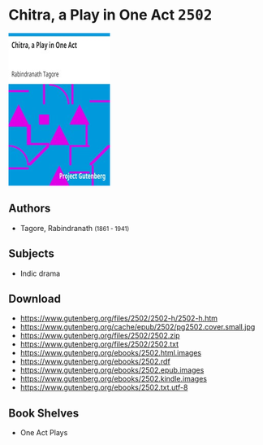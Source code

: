 # Chitra, a Play in One Act <kbd>2502</kbd>

![](./cover.medium.jpg "")

## Authors


 - Tagore, Rabindranath <small>(1861 - 1941)</small>

## Subjects


 - Indic drama

## Download


 - https://www.gutenberg.org/files/2502/2502-h/2502-h.htm
 - https://www.gutenberg.org/cache/epub/2502/pg2502.cover.small.jpg
 - https://www.gutenberg.org/files/2502/2502.zip
 - https://www.gutenberg.org/files/2502/2502.txt
 - https://www.gutenberg.org/ebooks/2502.html.images
 - https://www.gutenberg.org/ebooks/2502.rdf
 - https://www.gutenberg.org/ebooks/2502.epub.images
 - https://www.gutenberg.org/ebooks/2502.kindle.images
 - https://www.gutenberg.org/ebooks/2502.txt.utf-8

## Book Shelves


 - One Act Plays
